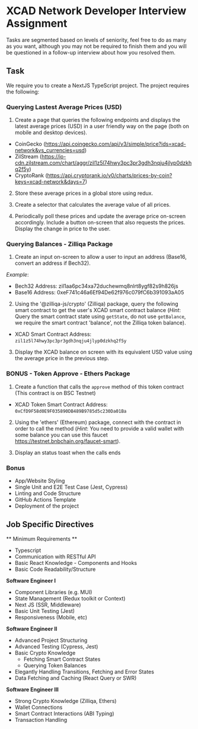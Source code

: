 # XCAD Network Developer Interview Assignment

Tasks are segmented based on levels of seniority, feel free to do as many as you want, although you may not be required to finish them and you will be questioned in a follow-up interview about how you resolved them.

## Task

We require you to create a NextJS TypeScript project. The project requires the following:

### Querying Lastest Average Prices (USD)

1. Create a page that queries the following endpoints and displays the latest average prices (USD) in a user friendly way on the page (both on mobile and desktop devices).

- CoinGecko (https://api.coingecko.com/api/v3/simple/price?ids=xcad-network&vs_currencies=usd)
- ZilStream (https://io-cdn.zilstream.com/chart/aggr/zil1z5l74hwy3pc3pr3gdh3nqju4jlyp0dzkhq2f5y)
- CryptoRank (https://api.cryptorank.io/v0/charts/prices-by-coin?keys=xcad-network&days=7)

2. Store these average prices in a global store using redux.

3. Create a selector that calculates the average value of all prices.

4. Periodically poll these prices and update the average price on-screen accordingly. Include a button on-screen that also requests the prices. Display the change in price to the user.

### Querying Balances - Zilliqa Package

1. Create an input on-screen to allow a user to input an address (Base16, convert an address if Bech32).

_Example_:

- Bech32 Address: zil1aa6pc34xa72duchewmq8nlrt8ygf82s9h826js
- Base16 Address: 0xeF741c46a6Ef94De62f976c079fC6b391093aA05

2. Using the '@zilliqa-js/crypto' (Zilliqa) package, query the following smart contract to get the user's XCAD smart contract balance (_Hint_: Query the smart contract state using `getState`, do not use `getBalance`, we require the smart contract 'balance', not the Zilliqa token balance).

- XCAD Smart Contract Address: `zil1z5l74hwy3pc3pr3gdh3nqju4jlyp0dzkhq2f5y`

3. Display the XCAD balance on screen with its equivalent USD value using the average price in the previous step.

### BONUS - Token Approve - Ethers Package

1. Create a function that calls the `approve` method of this token contract (This contract is on BSC Testnet)

- XCAD Token Smart Contract Address: `0xCfD9F58d0E9F035890DB489B9785d5c230Da01Ba`

2. Using the 'ethers' (Ethereum) package, connect with the contract in order to call the method (_Hint_: You need to provide a valid wallet with some balance you can use this faucet https://testnet.bnbchain.org/faucet-smart).

3. Display an status toast when the calls ends

### Bonus

- App/Website Styling
- Single Unit and E2E Test Case (Jest, Cypress)
- Linting and Code Structure
- GitHub Actions Template
- Deployment of the project

## Job Specific Directives

** Minimum Requirements **

- Typescript
- Communication with RESTful API
- Basic React Knowledge - Components and Hooks
- Basic Code Readability/Structure

**Software Engineer I**

- Component Libraries (e.g. MUI)
- State Management (Redux toolkit or Context)
- Next JS (SSR, Middleware)
- Basic Unit Testing (Jest)
- Responsiveness (Mobile, etc)

**Software Engineer II**

- Advanced Project Structuring
- Advanced Testing (Cypress, Jest)
- Basic Crypto Knowledge
  - Fetching Smart Contract States
  - Querying Token Balances
- Elegantly Handling Transitions, Fetching and Error States
- Data Fetching and Caching (React Query or SWR)

**Software Engineer III**

- Strong Crypto Knowledge (Zilliqa, Ethers)
- Wallet Connections
- Smart Contract Interactions (ABI Typing)
- Transaction Handling
